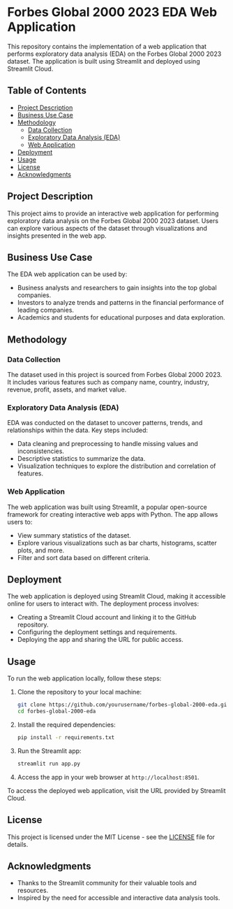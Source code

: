 # Forbes Global 2000 2023 EDA Web Application

This repository contains the implementation of a web application that performs exploratory data analysis (EDA) on the Forbes Global 2000 2023 dataset. The application is built using Streamlit and deployed using Streamlit Cloud.

## Table of Contents

- [Project Description](#project-description)
- [Business Use Case](#business-use-case)
- [Methodology](#methodology)
  - [Data Collection](#data-collection)
  - [Exploratory Data Analysis (EDA)](#exploratory-data-analysis-eda)
  - [Web Application](#web-application)
- [Deployment](#deployment)
- [Usage](#usage)
- [License](#license)
- [Acknowledgments](#acknowledgments)

## Project Description

This project aims to provide an interactive web application for performing exploratory data analysis on the Forbes Global 2000 2023 dataset. Users can explore various aspects of the dataset through visualizations and insights presented in the web app.

## Business Use Case

The EDA web application can be used by:
- Business analysts and researchers to gain insights into the top global companies.
- Investors to analyze trends and patterns in the financial performance of leading companies.
- Academics and students for educational purposes and data exploration.

## Methodology

### Data Collection

The dataset used in this project is sourced from Forbes Global 2000 2023. It includes various features such as company name, country, industry, revenue, profit, assets, and market value.

### Exploratory Data Analysis (EDA)

EDA was conducted on the dataset to uncover patterns, trends, and relationships within the data. Key steps included:
- Data cleaning and preprocessing to handle missing values and inconsistencies.
- Descriptive statistics to summarize the data.
- Visualization techniques to explore the distribution and correlation of features.

### Web Application

The web application was built using Streamlit, a popular open-source framework for creating interactive web apps with Python. The app allows users to:
- View summary statistics of the dataset.
- Explore various visualizations such as bar charts, histograms, scatter plots, and more.
- Filter and sort data based on different criteria.

## Deployment

The web application is deployed using Streamlit Cloud, making it accessible online for users to interact with. The deployment process involves:
- Creating a Streamlit Cloud account and linking it to the GitHub repository.
- Configuring the deployment settings and requirements.
- Deploying the app and sharing the URL for public access.

## Usage

To run the web application locally, follow these steps:

1. Clone the repository to your local machine:
    ```sh
    git clone https://github.com/yourusername/forbes-global-2000-eda.git
    cd forbes-global-2000-eda
    ```

2. Install the required dependencies:
    ```sh
    pip install -r requirements.txt
    ```

3. Run the Streamlit app:
    ```sh
    streamlit run app.py
    ```

4. Access the app in your web browser at `http://localhost:8501`.

To access the deployed web application, visit the URL provided by Streamlit Cloud.

## License

This project is licensed under the MIT License - see the [LICENSE](LICENSE) file for details.

## Acknowledgments

- Thanks to the Streamlit community for their valuable tools and resources.
- Inspired by the need for accessible and interactive data analysis tools.

